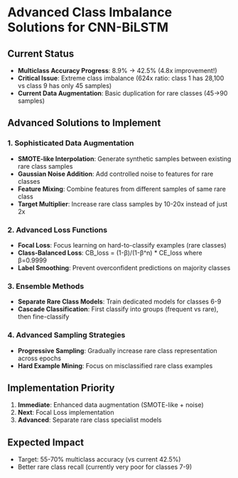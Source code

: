 # Advanced Class Imbalance Solutions for CNN-BiLSTM

## Current Status
- **Multiclass Accuracy Progress**: 8.9% → 42.5% (4.8x improvement!)
- **Critical Issue**: Extreme class imbalance (624x ratio: class 1 has 28,100 vs class 9 has only 45 samples)
- **Current Data Augmentation**: Basic duplication for rare classes (45→90 samples)

## Advanced Solutions to Implement

### 1. Sophisticated Data Augmentation
- **SMOTE-like Interpolation**: Generate synthetic samples between existing rare class samples
- **Gaussian Noise Addition**: Add controlled noise to features for rare classes
- **Feature Mixing**: Combine features from different samples of same rare class
- **Target Multiplier**: Increase rare class samples by 10-20x instead of just 2x

### 2. Advanced Loss Functions
- **Focal Loss**: Focus learning on hard-to-classify examples (rare classes)
- **Class-Balanced Loss**: CB_loss = (1-β)/(1-β^n) * CE_loss where β=0.9999
- **Label Smoothing**: Prevent overconfident predictions on majority classes

### 3. Ensemble Methods
- **Separate Rare Class Models**: Train dedicated models for classes 6-9
- **Cascade Classification**: First classify into groups (frequent vs rare), then fine-classify

### 4. Advanced Sampling Strategies
- **Progressive Sampling**: Gradually increase rare class representation across epochs
- **Hard Example Mining**: Focus on misclassified rare class examples

## Implementation Priority
1. **Immediate**: Enhanced data augmentation (SMOTE-like + noise)
2. **Next**: Focal Loss implementation
3. **Advanced**: Separate rare class specialist models

## Expected Impact
- Target: 55-70% multiclass accuracy (vs current 42.5%)
- Better rare class recall (currently very poor for classes 7-9)
